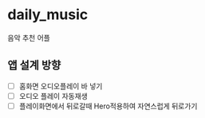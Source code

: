 # daily_music

음악 추천 어플

## 앱 설계 방향

- [ ] 홈화면 오디오플레이 바 넣기
- [ ] 오디오 플레이 자동재생
- [ ] 플레이화면에서 뒤로갈때 Hero적용하여 자연스럽게 뒤로가기
